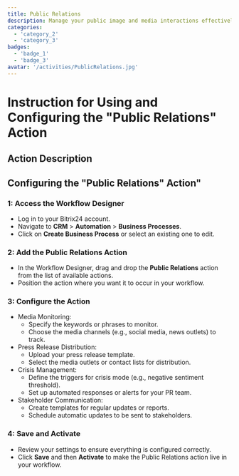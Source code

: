 ```yaml
---
title: Public Relations
description: Manage your public image and media interactions effectively.
categories: 
  - 'category_2'
  - 'category_3'
badges: 
  - 'badge_1'
  - 'badge_3'
avatar: '/activities/PublicRelations.jpg'
---
```

# Instruction for Using and Configuring the "Public Relations" Action

## Action Description

## Configuring the "Public Relations" Action"

### 1: Access the Workflow Designer
- Log in to your Bitrix24 account.
- Navigate to **CRM** > **Automation** > **Business Processes**.
- Click on **Create Business Process** or select an existing one to edit.

### 2: Add the Public Relations Action
- In the Workflow Designer, drag and drop the **Public Relations** action from the list of available actions.
- Position the action where you want it to occur in your workflow.

### 3: Configure the Action
- Media Monitoring:
  - Specify the keywords or phrases to monitor.
  - Choose the media channels (e.g., social media, news outlets) to track.
- Press Release Distribution:
  - Upload your press release template.
  - Select the media outlets or contact lists for distribution.
- Crisis Management:
  - Define the triggers for crisis mode (e.g., negative sentiment threshold).
  - Set up automated responses or alerts for your PR team.
- Stakeholder Communication:
  - Create templates for regular updates or reports.
  - Schedule automatic updates to be sent to stakeholders.

###  4: Save and Activate
- Review your settings to ensure everything is configured correctly.
- Click **Save** and then **Activate** to make the Public Relations action live in your workflow.


